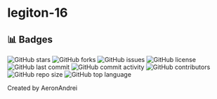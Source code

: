 # legiton-16

## 📊 Badges

![GitHub stars](https://img.shields.io/github/stars/AeronAndrei/legiton-16?style=flat-square) ![GitHub forks](https://img.shields.io/github/forks/AeronAndrei/legiton-16?style=flat-square) ![GitHub issues](https://img.shields.io/github/issues/AeronAndrei/legiton-16?style=flat-square) ![GitHub license](https://img.shields.io/github/license/AeronAndrei/legiton-16?style=flat-square) ![GitHub last commit](https://img.shields.io/github/last-commit/AeronAndrei/legiton-16?style=flat-square) ![GitHub commit activity](https://img.shields.io/github/commit-activity/m/AeronAndrei/legiton-16?style=flat-square) ![GitHub contributors](https://img.shields.io/github/contributors/AeronAndrei/legiton-16?style=flat-square) ![GitHub repo size](https://img.shields.io/github/repo-size/AeronAndrei/legiton-16?style=flat-square) ![GitHub top language](https://img.shields.io/github/languages/top/AeronAndrei/legiton-16?style=flat-square) 


Created by AeronAndrei
